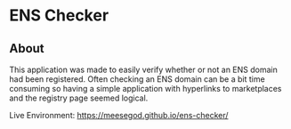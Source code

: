 # ENS Checker

## About
This application was made to easily verify whether or not an ENS domain had been registered. 
Often checking an ENS domain can be a bit time consuming so having a simple application with hyperlinks to marketplaces and the registry page seemed logical.

Live Environment: https://meesegod.github.io/ens-checker/
